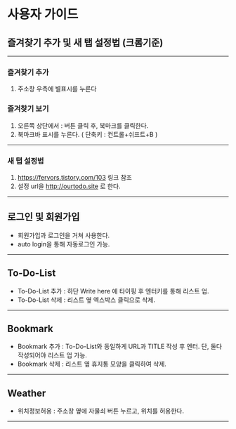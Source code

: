 # 사용자 가이드

## 즐겨찾기 추가 및 새 탭 설정법 (크롬기준)

---

### 즐겨찾기 추가

1. 주소창 우측에 별표시를 누른다

### 즐겨찾기 보기

1. 오른쪽 상단에서 : 버튼 클릭 후, 북마크를 클릭한다.
2. 북마크바 표시를 누른다. ( 단축키 : 컨트롤+쉬프트+B )

---

### 새 탭 설정법

1. https://fervors.tistory.com/103 링크 참조
2. 설정 url을 http://ourtodo.site 로 한다.

---

## 로그인 및 회원가입

- 회원가입과 로그인을 거쳐 사용한다.
- auto login을 통해 자동로그인 가능.

---

## To-Do-List

- To-Do-List 추가 : 하단 Write here 에 타이핑 후 엔터키를 통해 리스트 업.
- To-Do-List 삭제 : 리스트 옆 엑스박스 클릭으로 삭제.

---

## Bookmark

- Bookmark 추가 : To-Do-List와 동일하게 URL과 TITLE 작성 후 엔터. 단, 둘다 작성되어야 리스트 업 가능.
- Bookmark 삭제 : 리스트 옆 휴지통 모양을 클릭하여 삭제.

---

## Weather

- 위치정보허용 : 주소창 옆에 자물쇠 버튼 누르고, 위치를 허용한다.

---
